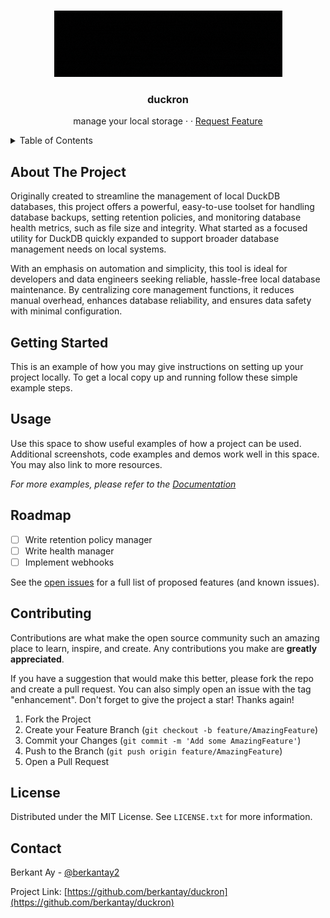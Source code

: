 <!-- Improved compatibility of back to top link: See: https://https://github.com/berkantay/duckron/pull/73 -->

<a id="readme-top"></a>

<!--
*** Thanks for checking out the Best-README-Template. If you have a suggestion
*** that would make this better, please fork the repo and create a pull request
*** or simply open an issue with the tag "enhancement".
*** Don't forget to give the project a star!
*** Thanks again! Now go create something AMAZING! :D
-->

<!-- PROJECT SHIELDS -->
<!--
*** I'm using markdown "reference style" links for readability.
*** Reference links are enclosed in brackets [ ] instead of parentheses ( ).
*** See the bottom of this document for the declaration of the reference variables
*** for contributors-url, forks-url, etc. This is an optional, concise syntax you may use.
*** https://www.markdownguide.org/basic-syntax/#reference-style-links
-->

<!-- PROJECT LOGO -->
<br />
<div align="center">
   <a href="https://github.com/berkantay/duckron">
      <img src="./docs/logo/icon.gif" alt="Logo">
   </a>

   <h3 align="center">duckron</h3>

   <p align="center">
      manage your local storage
      <!-- <br /> -->
      <!-- <a href="https://https://github.com/berkantay/duckron"><strong>Explore the docs»</strong></a> -->
      <!-- <br /> -->
      <!-- <br /> -->
      <!-- <a href="https://https://github.com/berkantay/duckron">View Demo</a>s -->
      ·
      <!-- <a href="https://https://github.com/berkantay/duckron/issues/new?labels=bug&template=bug-report---.md">Report Bug</a> -->
      ·
      <a href="https://https://github.com/berkantay/duckron/issues/new?labels=enhancement&template=feature-request---.md">Request Feature</a>
   </p>
</div>

<!-- TABLE OF CONTENTS -->
<details>
   <summary>Table of Contents</summary>
   <ol>
      <li>
         <a href="#about-the-project">About The Project</a>
         <ul>
            <li><a href="#built-with">Built With</a></li>
         </ul>
      </li>
      <li>
         <a href="#getting-started">Getting Started</a>
         <ul>
            <li><a href="#prerequisites">Prerequisites</a></li>
            <li><a href="#installation">Installation</a></li>
         </ul>
      </li>
      <li><a href="#usage">Usage</a></li>
      <li><a href="#roadmap">Roadmap</a></li>
      <li><a href="#contributing">Contributing</a></li>
      <li><a href="#license">License</a></li>
      <li><a href="#contact">Contact</a></li>
   </ol>
</details>

<!-- ABOUT THE PROJECT -->

## About The Project

Originally created to streamline the management of local DuckDB databases, this project offers a powerful, easy-to-use toolset for handling database backups, setting retention policies, and monitoring database health metrics, such as file size and integrity. What started as a focused utility for DuckDB quickly expanded to support broader database management needs on local systems.

With an emphasis on automation and simplicity, this tool is ideal for developers and data engineers seeking reliable, hassle-free local database maintenance. By centralizing core management functions, it reduces manual overhead, enhances database reliability, and ensures data safety with minimal configuration.

<!-- GETTING STARTED -->

## Getting Started

This is an example of how you may give instructions on setting up your project locally.
To get a local copy up and running follow these simple example steps.

<!-- USAGE EXAMPLES -->

## Usage

Use this space to show useful examples of how a project can be used. Additional screenshots, code examples and demos work well in this space. You may also link to more resources.

_For more examples, please refer to the [Documentation](https://example.com)_

## Roadmap

- [ ] Write retention policy manager
- [ ] Write health manager
- [ ] Implement webhooks

See the [open issues](https://https://github.com/berkantay/duckron/issues) for a full list of proposed features (and known issues).

<!-- CONTRIBUTING -->

## Contributing

Contributions are what make the open source community such an amazing place to learn, inspire, and create. Any contributions you make are **greatly appreciated**.

If you have a suggestion that would make this better, please fork the repo and create a pull request. You can also simply open an issue with the tag "enhancement".
Don't forget to give the project a star! Thanks again!

1. Fork the Project
2. Create your Feature Branch (`git checkout -b feature/AmazingFeature`)
3. Commit your Changes (`git commit -m 'Add some AmazingFeature'`)
4. Push to the Branch (`git push origin feature/AmazingFeature`)
5. Open a Pull Request

## License

Distributed under the MIT License. See `LICENSE.txt` for more information.

<!-- CONTACT -->

## Contact

Berkant Ay - [@berkantay2](https://twitter.com/berkantay2)

Project Link: [https://github.com/berkantay/duckron](https://github.com/berkantay/duckron)

<!-- MARKDOWN LINKS & IMAGES -->
<!-- https://www.markdownguide.org/basic-syntax/#reference-style-links -->

[contributors-shield]: https://img.shields.io/github/contributors/othneildrew/Best-README-Template.svg?style=for-the-badge
[contributors-url]: https://https://github.com/berkantay/duckron/graphs/contributors
[forks-shield]: https://img.shields.io/github/forks/othneildrew/Best-README-Template.svg?style=for-the-badge
[forks-url]: https://https://github.com/berkantay/duckron/network/members
[stars-shield]: https://img.shields.io/github/stars/othneildrew/Best-README-Template.svg?style=for-the-badge
[stars-url]: https://https://github.com/berkantay/duckron/stargazers
[issues-shield]: https://img.shields.io/github/issues/othneildrew/Best-README-Template.svg?style=for-the-badge
[issues-url]: https://https://github.com/berkantay/duckron/issues
[license-shield]: https://img.shields.io/github/license/othneildrew/Best-README-Template.svg?style=for-the-badge
[license-url]: https://https://github.com/berkantay/duckron/blob/master/LICENSE.txt
[Go-url]: https://img.shields.io/badge/golang-000000?style=for-the-badge&logo=go&logoColor=cyan
